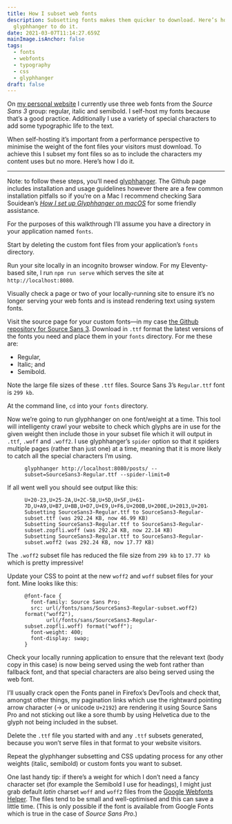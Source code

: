 ```yaml
---
title: How I subset web fonts
description: Subsetting fonts makes them quicker to download. Here’s how I use
  glyphhanger to do it.
date: 2021-03-07T11:14:27.659Z
mainImage.isAnchor: false
tags:
  - fonts
  - webfonts
  - typography
  - css
  - glyphhanger
draft: false
---
```

On [my personal website](https://fuzzylogic.me) I currently use three web fonts from the _Source Sans 3_ group: regular, italic and semibold. I self-host my fonts because that’s a good practice. Additionally I use a variety of special characters to add some typographic life to the text.

When self-hosting it’s important from a performance perspective to minimise the weight of the font files your visitors must download. To achieve this I subset my font files so as to include the characters my content uses but no more. Here’s how I do it.
- - -

Note: to follow these steps, you’ll need [glyphhanger](https://github.com/filamentgroup/glyphhanger). The Github page includes installation and usage guidelines however there are a few common installation pitfalls so if you’re on a Mac I recommend checking Sara Souidean’s [_How I set up Glyphhanger on macOS_](https://www.sarasoueidan.com/blog/glyphhanger/) for some friendly assistance. 

For the purposes of this walkthrough I’ll assume you have a directory in your application named `fonts`.

Start by deleting the custom font files from your application’s `fonts` directory.

Run your site locally in an incognito browser window. For my Eleventy-based site, I run `npm run serve` which serves the site at `http://localhost:8080`. 

Visually check a page or two of your locally-running site to ensure it’s no longer serving your web fonts and is instead rendering text using system fonts.

Visit the source page for your custom fonts—in my case [the Github repository for Source Sans 3](https://github.com/adobe-fonts/source-sans). Download in `.ttf` format the latest versions of the fonts you need and place them in your `fonts` directory. For me these are:
- Regular, 
- Italic; and 
- Semibold.

Note the large file sizes of these `.ttf` files. Source Sans 3’s `Regular.ttf` font is `299 kb`.

At the command line, `cd` into your `fonts` directory. 

Now we’re going to run glyphhanger on one font/weight at a time. This tool will intelligenty crawl your website to check which glyphs are in use for the given weight then include those in your subset file which it will output in `.ttf`, `.woff` and `.woff2`. I use glyphhanger’s `spider` option so that it spiders multiple pages (rather than just one) at a time, meaning that it is more likely to catch all the special characters I’m using.

<figure>

```
glyphhanger http://localhost:8080/posts/ --subset=SourceSans3-Regular.ttf --spider-limit=0
```

</figure>

If all went well you should see output like this:

<figure>

```
U+20-23,U+25-2A,U+2C-5B,U+5D,U+5F,U+61-7D,U+A9,U+B7,U+BB,U+D7,U+E9,U+F6,U+200B,U+200E,U+2013,U+2014,U+2018,U+2019,U+201C,U+201D,U+2026,U+2122,U+2190,U+2192,U+2615,U+FE0F
Subsetting SourceSans3-Regular.ttf to SourceSans3-Regular-subset.ttf (was 292.24 KB, now 46.99 KB)
Subsetting SourceSans3-Regular.ttf to SourceSans3-Regular-subset.zopfli.woff (was 292.24 KB, now 22.14 KB)
Subsetting SourceSans3-Regular.ttf to SourceSans3-Regular-subset.woff2 (was 292.24 KB, now 17.77 KB)
```

</figure>

The `.woff2` subset file has reduced the file size from `299 kb` to `17.77 kb` which is pretty impressive!

Update your CSS to point at the new `woff2` and `woff` subset files for your font. Mine looks like this:

<figure>

```
@font-face {
  font-family: Source Sans Pro;
  src: url(/fonts/sans/SourceSans3-Regular-subset.woff2) format("woff2"),
       url(/fonts/sans/SourceSans3-Regular-subset.zopfli.woff) format("woff");
  font-weight: 400;
  font-display: swap;
}
```

</figure>

Check your locally running application to ensure that the relevant text (body copy in this case) is now being served using the web font rather than fallback font, and that special characters are also being served using the web font. 

I’ll usually crack open the Fonts panel in Firefox’s DevTools and check that, amongst other things, my pagination links which use the rightward pointing arrow character (→ or unicode `U+2192`) are rendering it using Source Sans Pro and not sticking out like a sore thumb by using Helvetica due to the glyph not being included in the subset.

Delete the `.ttf` file you started with and any `.ttf` subsets generated, because you won’t serve files in that format to your website visitors.

Repeat the glyphhanger subsetting and CSS updating process for any other weights (italic, semibold) or custom fonts you want to subset.

One last handy tip: if there’s a weight for which I don’t need a fancy character set (for example the Semibold I use for headings), I might just grab default _latin_ charset `woff` and `woff2` files from the [Google Webfonts Helper](https://google-webfonts-helper.herokuapp.com/fonts/source-sans-pro). The files tend to be small and well-optimised and this can save a little time. (This is only possible if the font is available from Google Fonts which is true in the case of _Source Sans Pro_.)